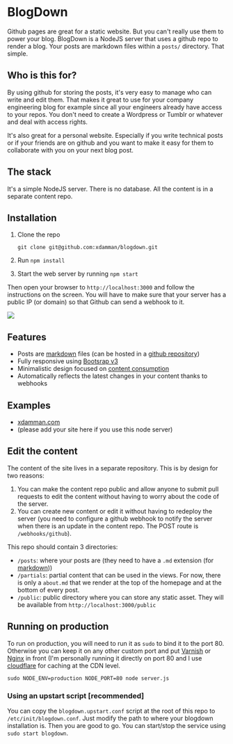 # BlogDown

Github pages are great for a static website. But you can't really use them to power your blog. BlogDown is a NodeJS server that uses a github repo to render a blog. Your posts are markdown files within a `posts/` directory. That simple. 

## Who is this for?

By using github for storing the posts, it's very easy to manage who can write and edit them. That makes it great to use for your company engineering blog for example since all your engineers already have access to your repos. You don't need to create a Wordpress or Tumblr or whatever and deal with access rights.

It's also great for a personal website. Especially if you write technical posts or if your friends are on github and you want to make it easy for them to collaborate with you on your next blog post. 

## The stack

It's a simple NodeJS server. There is no database. All the content is in a separate content repo. 

## Installation


1. Clone the repo

    `git clone git@github.com:xdamman/blogdown.git`
  
1. Run `npm install` 

1. Start the web server by running `npm start`

Then open your browser to `http://localhost:3000` and follow the instructions on the screen. You will have to make sure that your server has a public IP (or domain) so that Github can send a webhook to it. 

![](http://f.cl.ly/items/3T1x1R340Y0h0Z0E3T1d/blogdown-setup.png)


## Features
- Posts are [markdown](http://en.wikipedia.org/wiki/Markdown) files (can be hosted in a [github repository](https://github.com/xdamman/website-content/blob/master/posts/the-hidden-power-of-twitter-custom-timelines.md))
- Fully responsive using [Bootsrap v3](http://getbootstrap.com)
- Minimalistic design focused on [content consumption](http://xdamman.com/the-hidden-power-of-twitter-custom-timelines)
- Automatically reflects the latest changes in your content thanks to webhooks

## Examples

- [xdamman.com](http://xdamman.com)
- (please add your site here if you use this node server)

    
## Edit the content
The content of the site lives in a separate repository. This is by design for two reasons: 

1. You can make the content repo public and allow anyone to submit pull requests to edit the content without having to worry about the code of the server.
1. You can create new content or edit it without having to redeploy the server (you need to configure a github webhook to notify the server when there is an update in the content repo. The POST route is `/webhooks/github`).
   
This repo should contain 3 directories:
 
- `/posts`: where your posts are (they need to have a `.md` extension (for [markdown](http://en.wikipedia.org/wiki/Markdown)))
- `/partials`: partial content that can be used in the views. For now, there is only a `about.md` that we render at the top of the homepage and at the bottom of every post. 
- `/public`: public directory where you can store any static asset. They will be available from `http://localhost:3000/public`

## Running on production

To run on production, you will need to run it as `sudo` to bind it to the port 80. Otherwise you can keep it on any other custom port and put [Varnish](https://www.varnish-cache.org/) or [Nginx](http://wiki.nginx.org/Main) in front (I'm personally running it directly on port 80 and I use [cloudflare](http://cloudflare.com) for caching at the CDN level. 

    sudo NODE_ENV=production NODE_PORT=80 node server.js
    
### Using an upstart script [recommended]

You can copy the `blogdown.upstart.conf` script at the root of this repo to `/etc/init/blogdown.conf`. Just modify the path to where your blogdown installation is. Then you are good to go. You can start/stop the service using `sudo start blogdown`.